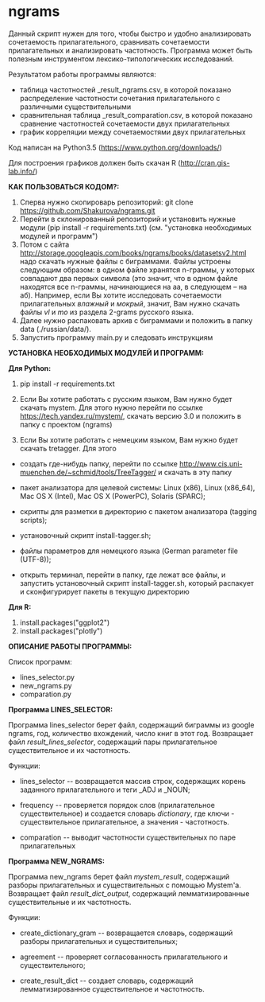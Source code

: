 # ngrams

Данный скрипт нужен для того, чтобы быстро и удобно анализировать сочетаемость прилагательного, сравнивать сочетаемости прилагательных и анализировать частотность.
Программа может быть полезным инструментом лексико-типологических исследований.

Результатом работы программы являются:
* таблица частотностей _result_ngrams.csv, в которой показано распределение частотности сочетания прилагательного с различными существительными
* сравнительная таблица _result_comparation.csv, в которой показано сравнение частотностей сочетаемости двух прилагательных
* график корреляции между сочетаемостями двух прилагательных


Код написан на Python3.5 (https://www.python.org/downloads/)

Для построения графиков должен быть скачан R (http://cran.gis-lab.info/)

<b>КАК ПОЛЬЗОВАТЬСЯ КОДОМ?:</b>

1. Сперва нужно скопироварь репозиторий: git clone https://github.com/Shakurova/ngrams.git
2. Перейти в склонированный репозиторий и установить нужные модули (pip install -r requirements.txt) (см. "установка необходимых модулей и программ")
3. Потом с сайта http://storage.googleapis.com/books/ngrams/books/datasetsv2.html надо скачать нужные файлы с биграммами. Файлы устроены следующим образом: в одном файле хранятся n-граммы, у которых совпадают два первых символа (это значит, что в одном файле находятся все n-граммы, начинающиеся на аа, в следующем – на аб). Например, если Вы хотите исследовать сочетаемости прилагательных <i>влажный</i> и <i>мокрый</i>, значит, Вам нужно скачать файлы <i>vl</i> и <i>mo</i> из раздела 2-grams русского языка.
4. Далее нужно распаковать архив с биграммами и положить в папку data (./russian/data/).
5. Запустить программу main.py и следовать инструкциям


<b>УСТАНОВКА НЕОБХОДИМЫХ МОДУЛЕЙ И ПРОГРАММ:</b>

<b>Для Python:</b>

1. pip install -r requirements.txt

2. Если Вы хотите работать с русским языком, Вам нужно будет скачать mystem. Для этого нужно перейти по ссылке https://tech.yandex.ru/mystem/, скачать версию 3.0 и положить в папку с проектом (ngrams)

3. Если Вы хотите работать с немецким языком, Вам нужно будет скачать tretagger. Для этого

- создать где-нибудь папку, перейти по ссылке http://www.cis.uni-muenchen.de/~schmid/tools/TreeTagger/ и скачать в эту папку

- пакет анализатора для целевой системы: Linux (x86), Linux (x86_64), Mac OS X (Intel), Mac OS X (PowerPC), Solaris (SPARC);

- скрипты для разметки в директорию с пакетом анализатора (tagging scripts);

- установочный скрипт install-tagger.sh;

- файлы параметров для немецкого языка (German parameter file (UTF-8));

- открыть терминал, перейти в папку, где лежат все файлы, и запустить установочный скрипт install-tagger.sh, который распакует и сконфигурирует пакеты в текущую директорию

<b>Для R:</b>

1. install.packages("ggplot2")
2. install.packages("plotly")




<b>ОПИСАНИЕ РАБОТЫ ПРОГРАММЫ:</b>

Список программ:
* lines_selector.py
* new_ngrams.py
* comparation.py

<b>Программа LINES_SELECTOR:</b>

Программа lines_selector берет файл, содержащий биграммы из google ngrams, год, количество вхождений, число книг в этот год. Возвращает файл <i>result_lines_selector</i>, содержащий пары прилагательное существительное и их частотность.

Функции:

* lines_selector -- возвращается массив строк, содержащих корень заданного прилагательного и теги _ADJ и _NOUN;

* frequency -- проверяется порядок слов (прилагательное существительное) и создается словарь <i>dictionary</i>, где ключи - существительное прилагательное, а значения - частотность.

* comparation -- выводит частотности существительных по паре прилагательных

<b>Программа NEW_NGRAMS:</b>

Программа new_ngrams берет файл <i>mystem_result</i>, содержащий разборы прилагательных и существительных с помощью Mystem'а. Возвращает файл <i>result_dict_output</i>, содержащий лемматизированные существительные и их частотность.

Функции:

* create_dictionary_gram -- возвращается словарь, содержащий разборы прилагательных и существительных;

* agreement -- проверяет согласованность прилагательного и существительного;

* create_result_dict -- создает словарь, содержащий лемматизированное существительное и частотность.


